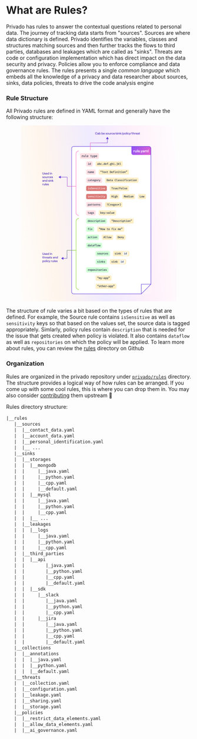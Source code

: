 # What are Rules?

Privado has rules to answer the contextual questions related to  personal data. The journey of tracking data starts from "sources". Sources are where data dictionary is defined. Privado identifies the variables, classes and structures matching sources and then further tracks the flows to third parties, databases and leakages which are called as "sinks". Threats are code or configuration implementation which has direct impact on the data security and privacy. Policies allow you to enforce compliance and data governance rules. The rules presents a single _common language_ which embeds all the knowledge of a privacy and data researcher about sources, sinks, data policies, threats to drive the code analysis engine

### Rule Structure

All Privado rules are defined in YAML format and generally have the following structure:

<figure><img src="../.gitbook/assets/Rules YAML.jpg" alt=""><figcaption></figcaption></figure>

The structure of rule varies a bit based on the types of rules that are defined. For example, the Source rule contains `isSensitive` as well as `sensitivity` keys so that based on the values set, the source data is tagged appropriately. Simlarly,  policy rules contain `description` that is needed for the issue that gets created when policy is violated. It also contains `dataflow` as well as `repositories` on which the policy will be applied. To learn more about rules, you can review the [rules](https://github.com/Privado-Inc/privado/tree/main/rules) directory on Github

### Organization

Rules are organized in the privado repository under [`privado/rules`](https://github.com/Privado-Inc/privado/tree/main/rules)  directory. The structure provides a logical way of how rules can be arranged. If you come up with some cool rules, this is where you can drop them in. You may also consider [contributing](../extra/contributing.md) them upstream :handshake:

Rules directory structure:

```
|__rules
   |__sources
   |  |__contact_data.yaml
   |  |__account_data.yaml
   |  |__personal_identification.yaml
   |  |__ ...
   |__sinks
   |  |__storages
   |  |  |__mongodb
   |  |     |__java.yaml
   |  |     |__python.yaml
   |  |     |__cpp.yaml
   |  |     |__default.yaml
   |  |  |__mysql
   |  |     |__java.yaml
   |  |     |__python.yaml
   |  |     |__cpp.yaml
   |  |  |__ ...
   |  |__leakages
   |  |  |__logs
   |  |     |__java.yaml
   |  |     |__python.yaml
   |  |     |__cpp.yaml
   |  |__third_parties
   |  |  |__api
   |  |        |_java.yaml
   |  |        |__python.yaml
   |  |        |__cpp.yaml
   |  |        |__default.yaml
   |  |  |__sdk
   |  |     |__slack
   |  |        |__java.yaml
   |  |        |__python.yaml
   |  |        |__cpp.yaml 
   |  |     |__jira
   |  |        |__java.yaml
   |  |        |__python.yaml
   |  |        |__cpp.yaml
   |  |        |__default.yaml
   |__collections
   |  |__annotations
   |  |  |__java.yaml
   |  |  |__python.yaml
   |  |  |__default.yaml
   |__threats
   |  |__collection.yaml
   |  |__configuration.yaml
   |  |__leakage.yaml
   |  |__sharing.yaml
   |  |__storage.yaml
   |__policies
   |  |__restrict_data_elements.yaml
   |  |__allow_data_elements.yaml
   |  |__ai_governance.yaml
```
